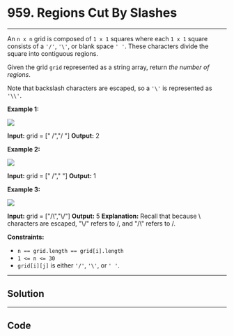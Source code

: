 # 959. Regions Cut By Slashes

---

An `n x n` grid is composed of `1 x 1` squares where each `1 x 1` square consists of a `'/'`, `'\'`, or blank space `' '`. These characters divide the square into contiguous regions.

Given the grid `grid` represented as a string array, return _the number of regions_.

Note that backslash characters are escaped, so a `'\'` is represented as `'\\'`.

 

**Example 1:**

![](https://assets.leetcode.com/uploads/2018/12/15/1.png)


**Input:** grid = [" /","/ "]
**Output:** 2


**Example 2:**

![](https://assets.leetcode.com/uploads/2018/12/15/2.png)


**Input:** grid = [" /","  "]
**Output:** 1


**Example 3:**

![](https://assets.leetcode.com/uploads/2018/12/15/4.png)


**Input:** grid = ["/\\","\\/"]
**Output:** 5
**Explanation:** Recall that because \ characters are escaped, "\\/" refers to \/, and "/\\" refers to /\.


 

**Constraints:**

  * `n == grid.length == grid[i].length`
  * `1 <= n <= 30`
  * `grid[i][j]` is either `'/'`, `'\'`, or `' '`.

---

## Solution



---

## Code
```python


```